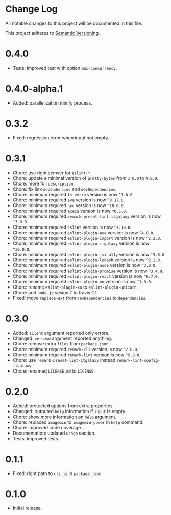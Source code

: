 # Change Log

All notable changes to this project will be documented in this file.

This project adheres to [Semantic Versioning](http://semver.org/).

# 0.4.0

- Tests: improved test with option `max-concurrency`.

# 0.4.0-alpha.1

- Added: parallelization minify process.

# 0.3.2

- Fixed: regression error when input not empty.

# 0.3.1

- Chore: use right semver for `eslint-*`.
- Chore: update a minimal version of `pretty-bytes` from `3.0.0` to `4.0.0`.
- Chore: more full `description`.
- Chore: fix link `dependencies` and `devDependencies`.
- Chore: minimum required `fs-extra` version is now `^1.0.0`.
- Chore: minimum required `ava` version is now `^0.17.0`.
- Chore: minimum required `nyc` version is now `^10.0.0`.
- Chore: minimum required `execa` version is now `^0.5.0`.
- Chore: minimum required `remark-preset-lint-itgalaxy` version is now `^3.0.0`.
- Chore: minimum required `eslint` version is now `^3.10.0`.
- Chore: minimum required `eslint-plugin-ava` version is now `^4.0.0`.
- Chore: minimum required `eslint-plugin-import` version is now `^2.2.0`.
- Chore: minimum required `eslint-plugin-itgalaxy` version is now `^30.0.0`.
- Chore: minimum required `eslint-plugin-jsx-a11y` version is now `^3.0.0`.
- Chore: minimum required `eslint-plugin-lodash` version is now `^2.2.0`.
- Chore: minimum required `eslint-plugin-node` version is now `^3.0.0`.
- Chore: minimum required `eslint-plugin-promise` version is now `^3.4.0`.
- Chore: minimum required `eslint-plugin-react` version is now `^6.7.0`.
- Chore: minimum required `eslint-plugin-xo` version is now `^1.0.0`.
- Chore: rename `eslint-plugin-xo` to `eslint-plugin-unicorn`.
- Chore: add `node.js` vesion `7` to travis CI.
- Fixed: move `replace-ext` from `devDependencies` to `dependencies`.

# 0.3.0

- Added: `silent` argument reported only errors.
- Changed: `verbose` argument reported anything.
- Chore: remove extra `files` from `package.json`.
- Chore: minimum required `remark-cli` version is now `^2.0.0`.
- Chore: minimum required `remark-lint` version is now `^5.0.0`.
- Chore: use `remark-preset-lint-itgalaxy` instead `remark-lint-config-itgalaxy`.
- Chore: renamed `LICENSE.md` to `LICENSE`.

# 0.2.0

- Added: protected options from extra properties.
- Changed: outputed `help` information if `input` is empty.
- Chore: show more information on `help` argument.
- Chore: replaced `imagemin` to `imagemin-power` in `help` command.
- Chore: improved code coverage.
- Documentation: updated `usage` section.
- Tests: improved tests.

# 0.1.1

- Fixed: right path to `cli.js` in `package.json`.

# 0.1.0

- Initial release.
